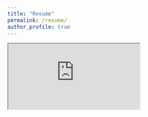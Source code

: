 ```yaml
---
title: "Resume"
permalink: /resume/
author_profile: true
---
```

<iframe src ="https://mickeyfeliciano.github.io/assets/images/Feliciano_Resume_Dec_2019.pdf"></iframe>
